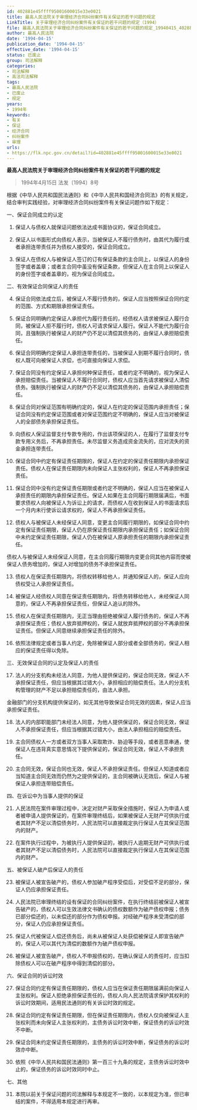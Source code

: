 ```yaml
---
id: 402881e45ffff95001600015e33e0021
title: 最高人民法院关于审理经济合同纠纷案件有关保证的若干问题的规定
LinkTitle: 关于审理经济合同纠纷案件有关保证的若干问题的规定（1994）
file: 最高人民法院关于审理经济合同纠纷案件有关保证的若干问题的规定_19940415_402881e45ffff95001600015e33e0021.docx
author: 最高人民法院
date: '1994-04-15'
publication_date: '1994-04-15'
effective_date: '1994-04-15'
status: 已废止
group: 司法解释
categories:
- 司法解释
- 高法司法解释
tags:
- 最高人民法院
- 已废止
- 规定
years:
- 1994年
keywords:
- 有关
- 保证
- 经济合同
- 纠纷案件
- 审理
urls:
- https://flk.npc.gov.cn/detail?id=402881e45ffff95001600015e33e0021
---
```


**最高人民法院关于审理经济合同纠纷案件有关保证的若干问题的规定**

> 1994年4月15日 法发〔1994〕8号

根据《中华人民共和国民法通则》和《中华人民共和国经济合同法》的有关规定，结合审判实践经验，对审理经济合同纠纷案件有关保证问题作如下规定：

一、保证合同成立的认定

1. 保证人与债权人就保证问题依法达成书面协议的，保证合同成立。

2. 保证人以书面形式向债权人表示，当被保证人不履行债务时，由其代为履行或者承担连带责任并为债权人接受的，保证合同成立。

3. 保证人在债权人与被保证人签订的订有保证条款的主合同上，以保证人的身份签字或者盖章；或者主合同中虽没有保证条款，但保证人在主合同上以保证人的身份签字或者盖章的，视为保证合同成立。

二、有效保证合同保证人的责任

4. 保证合同依法成立后，被保证人不履行债务的，保证人应当按照保证合同约定的范围、方式和期限承担保证责任。

5. 保证合同明确约定保证人承担代为履行责任的，经债权人请求被保证人履行合同，被保证人拒不履行时，债权人可请求保证人履行。保证人不能代为履行合同，且强制执行被保证人的财产仍不足以清偿其债务的，由保证人承担赔偿责任。

6. 保证合同明确约定保证人承担连带责任的，当被保证人到期不履行合同时，债权人既可向被保证人求偿，也可直接向保证人求偿。

7. 保证合同没有约定保证人承担何种保证责任，或者约定不明确的，视为保证人承担赔偿责任。当被保证人不履行合同时，债权人应当首先请求被保证人清偿债务。强制执行被保证人的财产仍不足以清偿其债务的，由保证人承担赔偿责任。

8. 保证合同对保证范围有明确约定的，保证人在约定的保证范围内承担责任；保证合同没有约定保证范围或者对保证范围约定不明确的，保证人应当对被保证人的全部债务承担保证责任。

9. 向债权人保证监督支付专款专用的，作出该项保证的人，在履行了监督支付专款专用义务后，不再承担责任。未尽监督义务造成资金流失的，应对流失的资金承担连带责任。

10. 保证合同中约定有保证责任期限的，保证人在约定的保证责任期限内承担保证责任。债权人在保证责任期限内未向保证人主张权利的，保证人不再承担保证责任。

11. 保证合同中没有约定保证责任期限或者约定不明确的，保证人应当在被保证人承担责任的期限内承担保证责任。保证人如果在主合同履行期限届满后，书面要求债权人向被保证人为诉讼上的请求，而债权人在收到保证人的书面请求后一个月内未行使诉讼请求权的，保证人不再承担保证责任。

12. 债权人与被保证人未经保证人同意，变更主合同履行期限的，如保证合同中约定有保证责任期限，保证人仍在原保证责任期限内承担保证责任；如保证合同中未约定保证责任期限，保证人仍在被保证人原承担责任的期限内承担保证责任。

债权人与被保证人未经保证人同意，在主合同履行期限内变更合同其他内容而使被保证人债务增加的，保证人对增加的债务不承担保证责任。

13. 债权人在保证责任期限内，将债权转移给他人，并通知保证人的，保证人应向债权受让人承担保证责任。

14. 被保证人经债权人同意在保证责任期限内，将债务转移给他人，未经保证人同意的，保证人不再承担保证责任，但保证人追认的除外。

15. 债权人在保证责任期限内，无正当理由拒绝被保证人履行债务的，保证人不再承担保证责任；债权人放弃抵押权的，保证人就放弃抵押权的部分不再承担保证责任。但保证人同意继续承担保证责任的除外。

16. 依照法律规定或者当事人约定，免除被保证人部分或者全部债务的，保证人相应的保证责任得以免除。

三、无效保证合同的认定及保证人的责任

17. 法人的分支机构未经法人同意，为他人提供保证的，保证合同无效，保证人不承担保证责任，但应当根据其过错大小，承担相应的赔偿责任。法人的分支机构管理的财产不足以承担赔偿责任的，由法人承担。

金融部门的分支机构提供保证的，如无其他导致保证合同无效的因素，保证人应当承担保证责任。

18. 法人的内部职能部门未经法人同意，为他人提供保证的，保证合同无效，保证人不承担保证责任，但应当根据其过错大小，由法人承担相应的赔偿责任。

19. 主合同债权人一方或者双方当事人采取欺诈、胁迫等手段，或者恶意串通，使保证人在违背真实意思情况下提供保证的，保证合同无效，保证人不承担责任。

20. 主合同无效，保证合同也无效，保证人不承担保证责任。但保证人知道或者应当知道主合同无效而仍然为之提供保证的，主合同被确认无效后，保证人与被保证人承担连带赔偿责任。

四、在诉讼中为当事人提供的保证

21. 人民法院在案件审理过程中，决定对财产采取保全措施时，保证人为申请人或者被申请人提供保证的，在案件审理终结后，如果被保证人无财产可供执行或者其财产不足以清偿债务时，人民法院可以直接裁定执行保证人在其保证范围内的财产。

22. 在案件执行过程中，为被执行人提供保证的，被执行人逾期无财产可供执行或者其财产不足以清偿债务时，人民法院可以直接裁定执行保证人在其保证范围内的财产。

五、被保证人破产后保证人的责任

23. 被保证人被宣告破产的，债权人参加破产程序受偿后，对受偿不足的部分，保证人仍应承担保证责任。

24. 人民法院已审理终结的设有保证的合同纠纷案件，在执行终结前被保证人被宣告破产的，债权人可以生效法律文书确认的债权数额作为破产债权申报；债务已部分偿还的，以未偿还的部分作为债权申报。对经破产程序未受清偿的部分，保证人仍应承担保证责任。

25. 保证人代被保证人偿还债务后，尚未从被保证人处获偿被保证人即宣告破产的，保证人可以其代为清偿的数额作为破产债权申报。

26. 被保证人被宣告破产，债权人不申报债权的，在确认保证人的责任时，应当扣除债权人可以在破产程序中得到清偿的部分。

六、保证合同的诉讼时效

27. 保证合同约定有保证责任期限的，债权人应当在保证责任期限届满前向保证人主张权利。保证人拒绝承担保证责任的，债权人向人民法院请求保护其权利的诉讼时效期间，适用民法通则的有关诉讼时效的规定。

28. 保证合同约定有保证责任期限，但在保证责任期限内，债权人仅向被保证人主张权利而未向保证人主张权利的，主债务诉讼时效中断，保证债务的诉讼时效不中断。

29. 保证合同未约定保证责任期限的，主债务的诉讼时效中断，保证债务的诉讼时效亦中断。

30. 依照《中华人民共和国民法通则》第一百三十九条的规定，主债务诉讼时效中止的，保证债务的诉讼时效同时中止。

七、其他

31. 本院以前关于保证问题的司法解释与本规定不一致的，以本规定为准，但已审结的案件，不得适用本规定进行再审。
